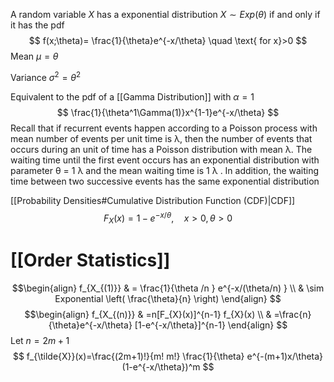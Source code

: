 A random variable $X$ has a exponential distribution $X\sim Exp(\theta)$ if and only if it has the pdf
$$
f(x;\theta)= \frac{1}{\theta}e^{-x/\theta} \quad \text{ for x}>0
$$
Mean $\mu=\theta$

Variance $\sigma^2=\theta^2$

Equivalent to the pdf of a [[Gamma Distribution]] with $\alpha=1$
$$
\frac{1}{\theta^1\Gamma(1)}x^{1-1}e^{-x/\theta}
$$
Recall that if recurrent events happen according to a Poisson process with mean number of events per unit time is λ, then the number of events that occurs during an unit of time has a Poisson distribution with mean λ. The waiting time until the first event occurs has an exponential distribution with parameter θ = 1  λ and the mean waiting time is 1 λ . In addition, the waiting time between two successive events has the same exponential distribution

[[Probability Densities#Cumulative Distribution Function (CDF)|CDF]]
$$
F_{X}(x)=1-e^{-x/\theta},\quad x>0, \theta > 0
$$


# [[Order Statistics]]
$$\begin{align}
f_{X_{(1)}} & = \frac{1}{\theta /n } e^{-x/(\theta/n) } \\
 & \sim Exponential \left( \frac{\theta}{n} \right)
\end{align}
$$
$$\begin{align}
f_{X_{(n)}} & =n[F_{X}(x)]^{n-1} f_{X}(x) \\
 & =\frac{n}{\theta}e^{-x/\theta} [1-e^{-x/\theta}]^{n-1}
\end{align}
$$
Let $n=2m+ 1$
$$
f_{\tilde{X}}(x)=\frac{(2m+1)!}{m! m!} \frac{1}{\theta} e^{-(m+1)x/\theta} (1-e^{-x/\theta})^m
$$